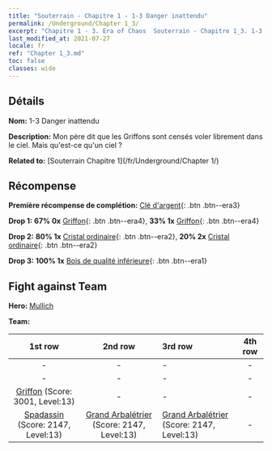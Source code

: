 ```yaml
---
title: "Souterrain - Chapitre 1 - 1-3 Danger inattendu"
permalink: /Underground/Chapter 1_3/
excerpt: "Chapitre 1 - 3. Era of Chaos  Souterrain - Chapitre 1_3. 1-3 Danger inattendu"
last_modified_at: 2021-07-27
locale: fr
ref: "Chapter 1_3.md"
toc: false
classes: wide
---
```


## Détails

 **Nom:** 1-3 Danger inattendu

 **Description:** Mon père dit que les Griffons sont censés voler librement dans le ciel. Mais qu'est-ce qu'un ciel ?

 **Related to:** [Souterrain Chapitre 1](/fr/Underground/Chapter 1/)

## Récompense

 **Première récompense de complétion:** [Clé d'argent](/ItemsFR/con_693/){: .btn .btn--era3}

 **Drop 1:** **67% 0x** [Griffon](/ItemsFR/unt_192/){: .btn .btn--era4}, **33% 1x** [Griffon](/ItemsFR/unt_192/){: .btn .btn--era4}

 **Drop 2:** **80% 1x** [Cristal ordinaire](/ItemsFR/mat_11/){: .btn .btn--era2}, **20% 2x** [Cristal ordinaire](/ItemsFR/mat_11/){: .btn .btn--era2}

 **Drop 3:** **100% 1x** [Bois de qualité inférieure](/ItemsFR/mat_1/){: .btn .btn--era1}


## Fight against Team
 **Hero:** [Mullich](/fr/heroes/Mullich/)

 **Team:**


  | 1st row | 2nd row | 3rd row | 4th row |
  |:----:|:----:|:----|:----:|
  | - | - | - | - |
  | - | - | - | - |
  | [Griffon](/fr/units/Griffin/) (Score: 3001, Level:13)  | - | - | - |
  | [Spadassin](/fr/units/Swordsman/) (Score: 2147, Level:13)  | [Grand Arbalétrier](/fr/units/Marksman/) (Score: 2147, Level:13)  | [Grand Arbalétrier](/fr/units/Marksman/) (Score: 2147, Level:13)  | - |


